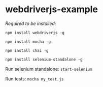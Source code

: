webdriverjs-example
===================

*Required to be installed:*

```npm install webdriverjs -g```

```npm install mocha -g```

```npm install chai -g```

```npm install selenium-standalone -g```



Run selenium standalone:        ```start-selenium```    

    

Run tests:   ```mocha my_test.js```

